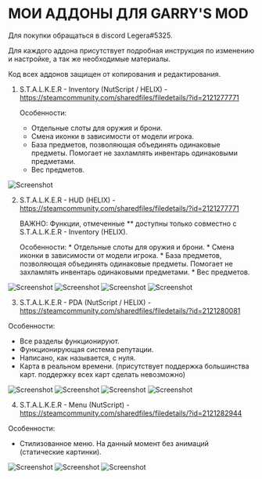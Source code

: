 # МОИ АДДОНЫ ДЛЯ GARRY'S MOD

 Для покупки обращаться в discord Legera#5325.
 
 Для каждого аддона присутствует подробная инструкция по изменению и настройке, а так же необходимые материалы.
 
 Код всех аддонов защищен от копирования и редактирования.
 
 1. S.T.A.L.K.E.R - Inventory (NutScript / HELIX) - https://steamcommunity.com/sharedfiles/filedetails/?id=2121277771 
    
    Особенности:
    * Отдельные слоты для оружия и брони.
    * Смена иконки в зависимости от модели игрока.
    * База предметов, позволяющая объединять одинаковые предметы. Помогает не захламлять инвентарь одинаковыми предметами.
    * Вес предметов.
 
 ![Screenshot](https://i.imgur.com/cGWSlpZ.jpg)
 
  2. S.T.A.L.K.E.R - HUD (HELIX) - https://steamcommunity.com/sharedfiles/filedetails/?id=2121277771    
 
     ВАЖНО: Функции, отмеченные ** доступны только совместно с S.T.A.L.K.E.R - Inventory (HELIX).
    
     Особенности:
    * Отдельные слоты для оружия и брони.
    * Смена иконки в зависимости от модели игрока.
    * База предметов, позволяющая объединять одинаковые предметы. Помогает не захламлять инвентарь одинаковыми предметами.
    * Вес предметов.
   
 ![Screenshot](https://i.imgur.com/H3Kms7E.jpg)
 ![Screenshot](https://i.imgur.com/rWe8zPy.jpg)
 ![Screenshot](https://i.imgur.com/eYKCKzA.jpg)
 ![Screenshot](https://i.imgur.com/STmUAco.jpg)
 
 3. S.T.A.L.K.E.R - PDA (NutScript / HELIX) - https://steamcommunity.com/sharedfiles/filedetails/?id=2121280081
 
   Особенности: 
   * Все разделы функционируют.
   * Функционирующая система репутации.
   * Написано, как называется, с нуля.
   * Карта в реальном времени. (присутствует поддержка большинства карт. поддержку всех карт сделать невозможно)
 
 ![Screenshot](https://i.imgur.com/Y0Db9ni.jpg)
 ![Screenshot](https://i.imgur.com/X5OfNYZ.jpg)
 ![Screenshot](https://i.imgur.com/3OU1ftd.jpg)
 ![Screenshot](https://i.imgur.com/bATUhXi.jpg)

 4. S.T.A.L.K.E.R - Menu (NutScript) - https://steamcommunity.com/sharedfiles/filedetails/?id=2121282944
  
  Особенности:
  * Стилизованное меню. На данный момент без анимаций (статические картинки).
 
 ![Screenshot](https://i.imgur.com/AppE36V.jpg)
 ![Screenshot](https://i.imgur.com/dnVp9As.jpg)
 ![Screenshot](https://i.imgur.com/LIBlhGV.jpg)

